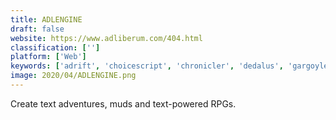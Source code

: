 ```yaml
---
title: ADLENGINE
draft: false 
website: https://www.adliberum.com/404.html
classification: ['']
platform: ['Web']
keywords: ['adrift', 'choicescript', 'chronicler', 'dedalus', 'gargoyle', 'instead', 'inform', 'quest', 'spatterlight', 'tads', 'twine', 'undum']
image: 2020/04/ADLENGINE.png
---
```

Create text adventures, muds and text-powered RPGs.